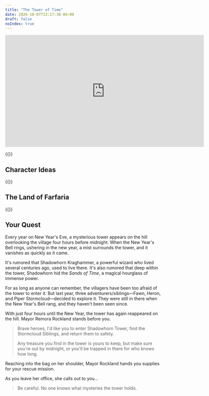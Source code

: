 ```yaml
---
title: "The Tower of Time"
date: 2020-10-07T13:17:38-04:00
draft: false
noIndex: true
---
```


<div class="fluid-vids"><iframe src="https://player.vimeo.com/video/491351248?color=0088cc&title=0&byline=0&portrait=0" width="640" height="360" frameborder="0" allow="autoplay; fullscreen" allowfullscreen></iframe></div>

{{<campaign-intro>}}


<div data-toc="On this page..."></div>


## Character Ideas

{{<campaign-character>}}

## The Land of Farfaria

{{<farfaria>}}

<!-- {{<maps href="/downloads/map.pdf">}} -->


## Your Quest

Every year on New Year's Eve, a mysterious tower appears on the hill overlooking the village four hours before midnight. When the New Year's Bell rings, ushering in the new year, a mist surrounds the tower, and it vanishes as quickly as it came.

It's rumored that Shadowhorn Kraghammer, a powerful wizard who lived several centuries ago, used to live there. It's also rumored that deep within the tower, Shadowhorn hid the _Sands of Time_, a magical hourglass of immense power.

For as long as anyone can remember, the villagers have been too afraid of the tower to enter it. But last year, three adventurers/siblings&mdash;Fawn, Heron, and Piper Stormcloud&mdash;decided to explore it. They were still in there when the New Year's Bell rang, and they haven't been seen since.

With just four hours until the New Year, the tower has again reappeared on the hill. Mayor Remora Rockland stands before you.

> Brave heroes, I'd like you to enter Shadowhorn Tower, find the Stormcloud Siblings, and return them to safety.
>
> Any treasure you find in the tower is yours to keep, but make sure you're out by midnight, or you'll be trapped in there for who knows how long.

Reaching into the bag on her shoulder, Mayor Rockland hands you supplies for your rescue mission.

As you leave her office, she calls out to you...

> Be careful. No one knows what mysteries the tower holds.